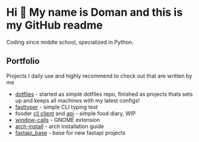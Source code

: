 # Hi 👋 My name is Doman and this is my GitHub readme

Coding since middle school, specialized in Python.

## Portfolio

Projects I daily use and highly recommend to check out that are written by me

- [dotfiles](https://github.com/ickyicky/dotfiles) - started as simple dotfiles repo, finished as projects thats sets up and keeps all machines with my latest configs!
- [fasttyper](https://github.com/ickyicky/fasttyper) - simple CLI typing test
- fooder [cli client](https://github.com/ickyicky/fooder-cli-client) and [api](https://github.com/ickyicky/fooder-api) - simple food diary, WIP
- [window-calls](https://github.com/ickyicky/window-calls) - GNOME extension
- [arch-install](https://github.com/ickyicky/arch_install) - arch installation guide
- [fastapi_base](https://github.com/ickyicky/fastapi_base) - base for new fastapi projects
